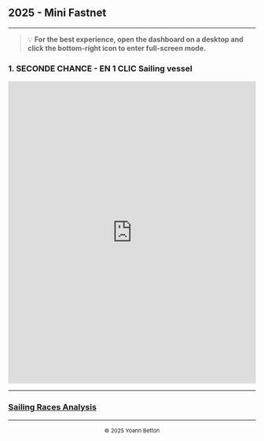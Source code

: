 ## 2025 - Mini Fastnet

---

> 💡 **For the best experience, open the dashboard on a desktop and click the bottom-right icon to enter full-screen mode.**

### 1. SECONDE CHANCE - EN 1 CLIC Sailing vessel


<iframe title="MiniFastnet2025" width="100%" height="615" src="https://app.powerbi.com/view?r=eyJrIjoiNWYxZjhkMGMtMWUwOC00MmI3LWFkODktZWQyYTk2ZmNmOWQzIiwidCI6IjZmYmZkYTI0LWJjZGUtNGY3MS04OTVlLWIyZTIyZjIwOTQ3MyIsImMiOjh9" frameborder="0" allowFullScreen="true"></iframe>


---

### [Sailing Races Analysis](/page/sailing-races-analysis)

---

<div style="text-align: center">
  <p style="font-size:11px">&copy; 2025 Yoann Betton</p>
</div>

<!-- ---

<p style="font-size:11px">Page generated from <a href="https://github.com/yoannbtn/yoannbtn.github.io">github.com/yoannbtn</a>.</p> -->